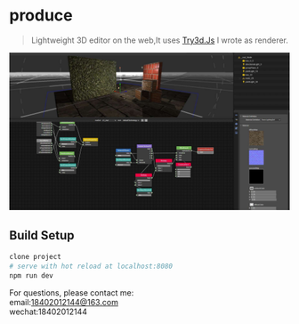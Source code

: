 # produce

> Lightweight 3D editor on the web,It uses [Try3d.Js](https://github.com/JohnLKkk/try3d.git) I wrote as renderer.

![image](https://github.com/JohnLKkk/Produce/blob/main/Screenshot/a.jpg)
## Build Setup

``` bash
clone project
# serve with hot reload at localhost:8080
npm run dev
```

For questions, please contact me:<br/>
email:18402012144@163.com<br/>
wechat:18402012144
